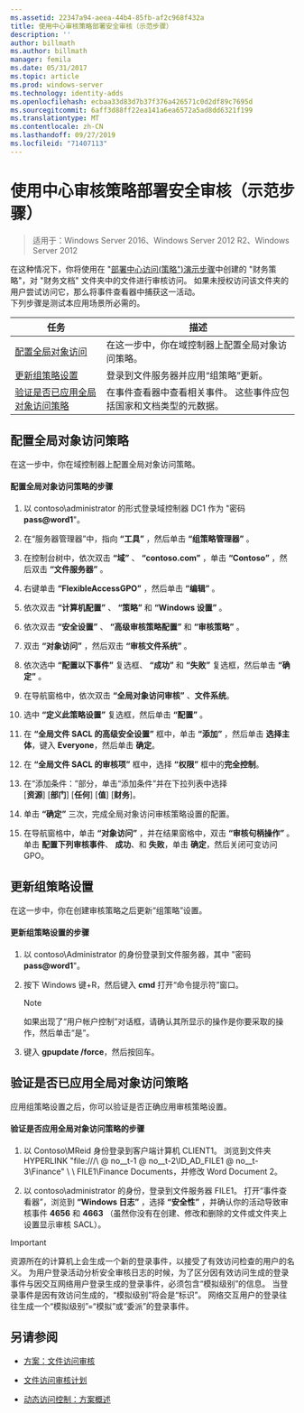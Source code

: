 ```yaml
---
ms.assetid: 22347a94-aeea-44b4-85fb-af2c968f432a
title: 使用中心审核策略部署安全审核（示范步骤）
description: ''
author: billmath
ms.author: billmath
manager: femila
ms.date: 05/31/2017
ms.topic: article
ms.prod: windows-server
ms.technology: identity-adds
ms.openlocfilehash: ecbaa33d83d7b37f376a426571c0d2df89c7695d
ms.sourcegitcommit: 6aff3d88ff22ea141a6ea6572a5ad8dd6321f199
ms.translationtype: MT
ms.contentlocale: zh-CN
ms.lasthandoff: 09/27/2019
ms.locfileid: "71407113"
---
```

# <a name="deploy-security-auditing-with-central-audit-policies-demonstration-steps"></a>使用中心审核策略部署安全审核（示范步骤）

>适用于：Windows Server 2016、Windows Server 2012 R2、Windows Server 2012

在这种情况下，你将使用在 "[部署中心访问&#40;策略"&#41;演示步骤](Deploy-a-Central-Access-Policy--Demonstration-Steps-.md)中创建的 "财务策略"，对 "财务文档" 文件夹中的文件进行审核访问。 如果未授权访问该文件夹的用户尝试访问它，那么将事件查看器中捕获这一活动。   
 下列步骤是测试本应用场景所必需的。  
  
|任务|描述|  
|--------|---------------|  
|[配置全局对象访问](Deploy-Security-Auditing-with-Central-Audit-Policies--Demonstration-Steps-.md#BKMK_1)|在这一步中，你在域控制器上配置全局对象访问策略。|  
|[更新组策略设置](Deploy-Security-Auditing-with-Central-Audit-Policies--Demonstration-Steps-.md#BKMK_2)|登录到文件服务器并应用“组策略”更新。|  
|[验证是否已应用全局对象访问策略](Deploy-Security-Auditing-with-Central-Audit-Policies--Demonstration-Steps-.md#BKMK_3)|在事件查看器中查看相关事件。 这些事件应包括国家和文档类型的元数据。|  
  
## <a name="BKMK_1"></a>配置全局对象访问策略  
在这一步中，你在域控制器上配置全局对象访问策略。  
  
#### <a name="to-configure-a-global-object-access-policy"></a>配置全局对象访问策略的步骤  
  
1. 以 contoso\administrator 的形式登录域控制器 DC1 作为 "密码<strong>pass@word1</strong>"。  
  
2. 在“服务器管理器”中，指向 **“工具”** ，然后单击 **“组策略管理器”** 。  
  
3. 在控制台树中，依次双击 **“域”** 、 **“contoso.com”** ，单击 **“Contoso”** ，然后双击 **“文件服务器”** 。  
  
4. 右键单击 **“FlexibleAccessGPO”** ，然后单击 **“编辑”** 。  
  
5. 依次双击 **“计算机配置”** 、 **“策略”** 和 **“Windows 设置”** 。  
  
6. 依次双击 **“安全设置”** 、 **“高级审核策略配置”** 和 **“审核策略”** 。  
  
7. 双击 **“对象访问”** ，然后双击 **“审核文件系统”** 。  
  
8. 依次选中 **“配置以下事件”** 复选框、 **“成功”** 和 **“失败”** 复选框，然后单击 **“确定”** 。  
  
9. 在导航窗格中，依次双击 **“全局对象访问审核”** 、**文件系统**。  
  
10. 选中 **“定义此策略设置”** 复选框，然后单击 **“配置”** 。  
  
11. 在 **“全局文件 SACL 的高级安全设置”** 框中，单击 **“添加”** ，然后单击 **选择主体**，键入 **Everyone**，然后单击 **确定**。  
  
12. 在 **“全局文件 SACL 的审核项”** 框中，选择 **“权限”** 框中的**完全控制**。  
  
13. 在“添加条件：”部分，单击“添加条件”并在下拉列表中选择   
    [**资源**] [**部门**] [**任何**] [**值**] [**财务**]。  
  
14. 单击 **“确定”** 三次，完成全局对象访问审核策略设置的配置。  
  
15. 在导航窗格中，单击 **“对象访问”** ，并在结果窗格中，双击 **“审核句柄操作”** 。 单击 **配置下列审核事件**、 **成功**、和 **失败**，单击 **确定**，然后关闭可变访问 GPO。  
  
## <a name="BKMK_2"></a>更新组策略设置  
在这一步中，你在创建审核策略之后更新“组策略”设置。  
  
#### <a name="to-update-group-policy-settings"></a>更新组策略设置的步骤  
  
1. 以 contoso\Administrator 的身份登录到文件服务器，其中 "密码<strong>pass@word1</strong>"。  
  
2. 按下 Windows 键+R，然后键入 **cmd** 打开“命令提示符”窗口。  
  
   > [!NOTE]  
   > 如果出现了“用户帐户控制”对话框，请确认其所显示的操作是你要采取的操作，然后单击“是”。  
  
3. 键入 **gpupdate /force**，然后按回车。  
  
## <a name="BKMK_3"></a>验证是否已应用全局对象访问策略  
应用组策略设置之后，你可以验证是否正确应用审核策略设置。  
  
#### <a name="to-verify-that-the-global-object-access-policy-has-been-applied"></a>验证是否应用全局对象访问策略的步骤  
  
1.  以 Contoso\MReid 身份登录到客户端计算机 CLIENT1。 浏览到文件夹 HYPERLINK "file:///\\ @ no__t-1 @ no__t-2\ID_AD_FILE1 @ no__t-3\Finance" \\ \ FILE1\Finance Documents，并修改 Word Document 2。  
  
2.  以 contoso\administrator 的身份，登录到文件服务器 FILE1。 打开“事件查看器”，浏览到 **“Windows 日志”** ，选择 **“安全性”** ，并确认你的活动导致审核事件 **4656** 和 **4663** （虽然你没有在创建、修改和删除的文件或文件夹上设置显示审核 SACL）。  
  
> [!IMPORTANT]  
> 资源所在的计算机上会生成一个新的登录事件，以接受了有效访问检查的用户的名义。 为用户登录活动分析安全审核日志的时候，为了区分因有效访问生成的登录事件与因交互网络用户登录生成的登录事件，必须包含“模拟级别”的信息。 当登录事件是因有效访问生成的，“模拟级别”将会是“标识”。 网络交互用户的登录往往生成一个“模拟级别”=“模拟”或“委派”的登录事件。  
  
## <a name="BKMK_Links"></a>另请参阅  
  
-   [方案：文件访问审核](Scenario--File-Access-Auditing.md)  
  
-   [文件访问审核计划](Plan-for-File-Access-Auditing.md)  
  
-   [动态访问控制：方案概述](Dynamic-Access-Control--Scenario-Overview.md)  
  

